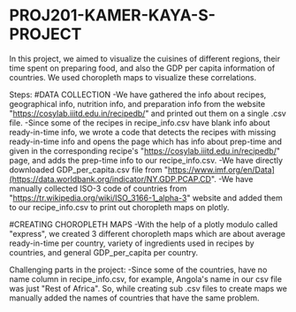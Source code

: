 # PROJ201-KAMER-KAYA-S-PROJECT
In this project, we aimed to visualize the cuisines of different regions, their time spent on preparing food, and also the GDP per capita information of countries. We used choropleth maps to visualize these correlations.


Steps:
#DATA COLLECTION
-We have gathered the info about recipes, geographical info, nutrition info, and preparation info from the website "https://cosylab.iiitd.edu.in/recipedb/" and printed out them on a single .csv file.
-Since some of the recipes in recipe_info.csv have blank info about ready-in-time info, we wrote a code that detects the recipes with missing ready-in-time info and opens the page which has info about prep-time and given in the corresponding recipe's "https://cosylab.iiitd.edu.in/recipedb/" page, and adds the prep-time info to our recipe_info.csv.
-We have directly downloaded GDP_per_capita.csv file from "https://www.imf.org/en/Data](https://data.worldbank.org/indicator/NY.GDP.PCAP.CD".
-We have manually collected ISO-3 code of countries from "https://tr.wikipedia.org/wiki/ISO_3166-1_alpha-3" website and added them to our recipe_info.csv to print out choropleth maps on plotly.

#CREATING CHOROPLETH MAPS
-With the help of a plotly modulo called "express", we created 3 different choropleth maps which are about average ready-in-time per country, variety of ingredients used in recipes by countries, and general GDP_per_capita per country.



Challenging parts in the project:
-Since some of the countries, have no name column in recipe_info.csv, for example, Angola's name in our csv file was just "Rest of Africa". So, while creating sub .csv files to create maps we manually added the names of countries that have the same problem.
